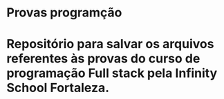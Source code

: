 # Provas programção
# Repositório para salvar os arquivos referentes às provas do curso de programação Full stack pela Infinity School Fortaleza.
